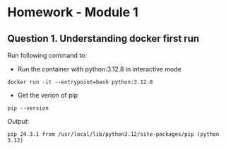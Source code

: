 # Homework - Module 1

## Question 1. Understanding docker first run
Run following command to:
- Run the container with python:3.12.8 in interactive mode
```
docker run -it --entrypoint=bash python:3.12.8
```
- Get the verion of pip

```
pip --version
```
*Output*:
```
pip 24.3.1 from /usr/local/lib/python3.12/site-packages/pip (python 3.12)
```